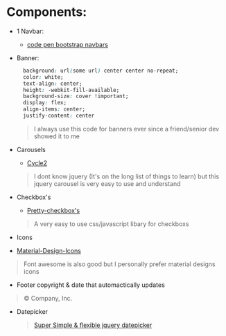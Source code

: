 #  Components:
* 1 Navbar:
  * [code pen bootstrap navbars](https://codepen.io/bootstrapped/pen/KwYGwq)

* Banner:
  ```css
    background: url(some url) center center no-repeat;
    color: white;
    text-align: center;
    height: -webkit-fill-available;
    background-size: cover !important;
    display: flex;
    align-items: center;
    justify-content: center
  ```
  >I always use this code for banners ever since a friend/senior dev showed it to me


* Carousels
  *  [Cycle2](http://jquery.malsup.com/cycle2/) <br>

  >I dont know jquery (It's on the long list of things to learn) but this jquery carousel is very easy to use and understand

* Checkbox's
  *  [Pretty-checkbox's](https://lokesh-coder.github.io/pretty-checkbox/)
  
  >A very easy to use css/javascript libary for checkboxs

* Icons
 * [Material-Design-Icons](https://material.io/tools/icons/?icon=edit_location&style=baseline)
 
 >Font awesome is also good but I personally prefer material designs icons
 
 * Footer copyright & date that automactically updates
  > <p>&copy;<script type="text/javascript">document.write(new Date().getFullYear());</script> Company, Inc.</p>
  
* Datepicker
  > [Super Simple & flexible jquery datepicker](http://www.daterangepicker.com/#examples)
